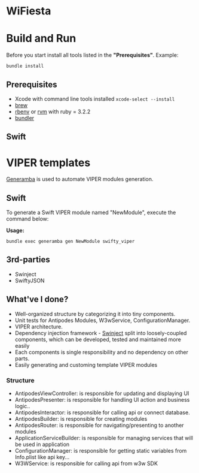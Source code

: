 # WiFiesta

# Build and Run
Before you start install all tools listed in the **"Prerequisites"**.
Example:

```
bundle install
```

## Prerequisites

* Xcode with command line tools installed ```xcode-select --install```
* [brew](http://brew.sh)
* [rbenv](https://github.com/rbenv/rbenv) or [rvm](https://github.com/rvm/rvm) with ruby = 3.2.2
* [bundler](http://bundler.io)

## Swift

# VIPER templates

[Generamba](https://github.com/rambler-digital-solutions/Generamba) is used to automate VIPER modules generation.

## Swift

To generate a Swift VIPER module named "NewModule", execute the command below:

**Usage:**
```
bundle exec generamba gen NewModule swifty_viper
```

## 3rd-parties
+ Swinject
+ SwiftyJSON

## What've I done? 
+ Well-organized structure by categorizing it into tiny components.
+ Unit tests for Antipodes Modules, W3wService, ConfigurationManager.
+ VIPER architecture.  
+ Dependency injection framework - [Swinject](https://github.com/Swinject/Swinject) split into loosely-coupled components, which can be developed, tested and maintained more easily  
+ Each components is single responsibility and no dependency on other parts.
+ Easily generating and customing template VIPER modules 

### Structure
+ AntipodesViewController: is responsible for updating and displaying UI
+ AntipodesPresenter: is responsible for handling UI action and business logic..
+ AntipodesInteractor: is responsible for calling api or connect database.
+ AntipodesBuilder: is responsible for creating modules
+ AntipodesRouter: is responsible for navigating/presenting to another modules
+ ApplicationServiceBuilder: is responsible for managing services that will be used in application 
+ ConfigurationManager: is responsible for getting static variables from Info.plist like api key...
+ W3WService: is responsible for calling api from w3w SDK
